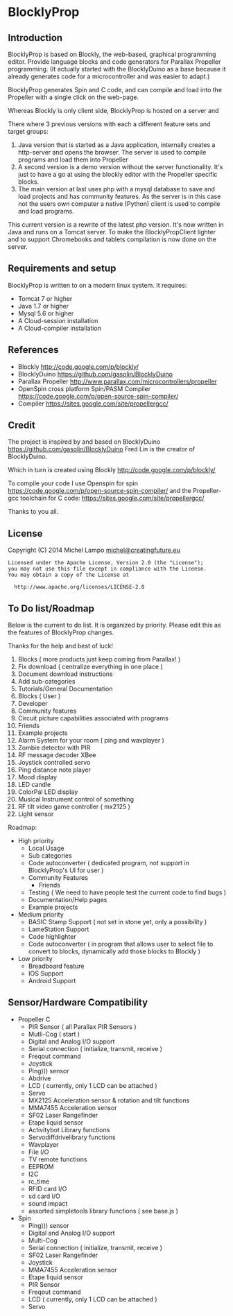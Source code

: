 BlocklyProp
=======================

Introduction
-----------------

BlocklyProp is based on Blockly, the web-based, graphical programming editor. Provide language blocks and code generators for Parallax Propeller programming.
(It actually started with the BlocklyDuino as a base because it already generates code for a microcontroller and was easier to adapt.)

BlocklyProp generates Spin and C code, and can compile and load into the Propeller with a single click on the web-page.

Whereas Blockly is only client side, BlocklyProp is hosted on a server and

There where 3 previous versions with each a different feature sets and target groups:

1. Java version that is started as a Java application, internally creates a http-server and opens the browser. The server is used to compile programs and load them into Propeller
2. A second version is a demo version without the server functionality. It's just to have a go at using the blockly editor with the Propeller specific blocks.
3. The main version at last uses php with a mysql database to save and load projects and has community features. As the server is in this case not the users own computer a native (Python) client is used to compile and load programs.

This current version is a rewrite of the latest php version. It's now written in Java and runs on a Tomcat server.
To make the BlocklyPropClient lighter and to support Chromebooks and tablets compilation is now done on the server.

Requirements and setup
----------------------

BlocklyProp is written to on a modern linux system.
It requires:

* Tomcat 7 or higher
* Java 1.7 or higher
* Mysql 5.6 or higher
* A Cloud-session installation
* A Cloud-compiler installation

References
----------

* Blockly http://code.google.com/p/blockly/
* BlocklyDuino https://github.com/gasolin/BlocklyDuino
* Parallax Propeller http://www.parallax.com/microcontrollers/propeller
* OpenSpin cross platform Spin/PASM Compiler https://code.google.com/p/open-source-spin-compiler/
* Compiler https://sites.google.com/site/propellergcc/

Credit
-----------------

The project is inspired by and based on BlocklyDuino https://github.com/gasolin/BlocklyDuino
Fred Lin is the creator of BlocklyDuino.

Which in turn is created using Blockly http://code.google.com/p/blockly/

To compile your code I use Openspin for spin https://code.google.com/p/open-source-spin-compiler/ and the Propeller-gcc toolchain for C code: https://sites.google.com/site/propellergcc/

Thanks to you all.

License
-----------------
Copyright (C) 2014 Michel Lampo michel@creatingfuture.eu

```
Licensed under the Apache License, Version 2.0 (the "License");
you may not use this file except in compliance with the License.
You may obtain a copy of the License at

  http://www.apache.org/licenses/LICENSE-2.0
```
To Do list/Roadmap
-----------------

Below is the current to do list. It is organized by priority. Please edit this as the features of BlocklyProp changes.

Thanks for the help and best of luck!

1. Blocks ( more products just keep coming from Parallax! )
2. Fix download ( centralize everything in one place )
  1. Document download instructions
3. Add sub-categories
4. Tutorials/General Documentation
  1. Blocks ( User )
  2. Developer
5. Community features
  1. Circuit picture capabilities associated with programs
  2. Friends
6. Example projects
  1. Alarm System for your room ( ping and wavplayer )
  2. Zombie detector with PIR
  3. RF message decoder XBee
  4. Joystick controlled servo
  5. Ping distance note player
  6. Mood display
  7. LED candle
  8. ColorPal LED display
  9. Musical Instrument control of something
  10. RF tilt video game controller ( mx2125 )
  11. Light sensor

Roadmap:
- High priority
  - Local Usage
  - Sub categories
  - Code autoconverter ( dedicated program, not support in BlocklyProp's UI for user )
  - Community Features
    - Friends
  - Testing ( We need to have people test the current code to find bugs )
  - Documentation/Help pages
  - Example projects
- Medium priority
  - BASIC Stamp Support ( not set in stone yet, only a possibility )
  - LameStation Support
  - Code highlighter
  - Code autoconverter ( in program that allows user to select file to convert to blocks, dynamically add those blocks to Blockly )
- Low priority
  - Breadboard feature
  - IOS Support
  - Android Support

Sensor/Hardware Compatibility
-----------------
- Propeller C
  - PIR Sensor ( all Parallax PIR Sensors )
  - Mutli-Cog ( start )
  - Digital and Analog I/O support
  - Serial connection ( initialize, transmit, receive )
  - Freqout command
  - Joystick
  - Ping))) sensor
  - Abdrive
  - LCD ( currently, only 1 LCD can be attached )
  - Servo
  - MX2125 Acceleration sensor & rotation and tilt functions
  - MMA7455 Acceleration sensor
  - SF02 Laser Rangefinder
  - Etape liquid sensor
  - Activitybot Library functions
  - Servodiffdrivelibrary functions
  - Wavplayer
  - File I/O
  - TV remote functions
  - EEPROM
  - I2C
  - rc_time
  - RFID card I/O
  - sd card I/O
  - sound impact
  - assorted simpletools library functions ( see base.js )
- Spin
  - Ping))) sensor
  - Digital and Analog I/O support
  - Multi-Cog
  - Serial connection ( initialize, transmit, receive )
  - SF02 Laser Rangefinder
  - Joystick
  - MMA7455 Acceleration sensor
  - Etape liquid sensor
  - PIR Sensor
  - Freqout command
  - LCD ( currently, only 1 LCD can be attached )
  - Servo
